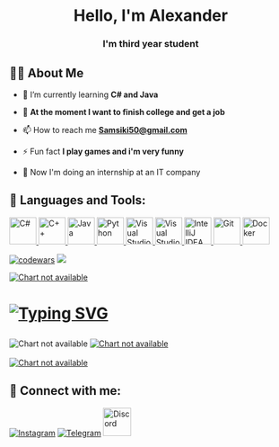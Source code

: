<h1 align="center">Hello, I'm Alexander</h1>
<h3 align="center">I'm third year student</h3>


## 🙋‍♂️ About Me

- 🌱 I’m currently learning **C# and Java**

- 👯 **At the moment I want to finish college and get a job**

- 📫 How to reach me **Samsiki50@gmail.com**

- ⚡ Fun fact **I play games and i'm very funny**

- 🏥 Now I'm doing an internship at an IT company

## 🚀 Languages and Tools:

<p align="left"> 
    <a target="_blank" href = "https://github.com/Nariett/CSLabs"> <img src="https://cdn.jsdelivr.net/gh/devicons/devicon/icons/csharp/csharp-original.svg"alt="C#" width="48" height="48"/> </a>
    <a target="_blank" href = "https://github.com/Nariett/CppLabs"> <img src="https://cdn.jsdelivr.net/gh/devicons/devicon/icons/cplusplus/cplusplus-original.svg"alt="C++" width="48" height="48"/> </a>
    <a target="_blank" href = "https://github.com/Nariett/JavaLabs"> <img src="https://cdn.jsdelivr.net/gh/devicons/devicon/icons/java/java-original.svg"alt="Java" width="48" height="48"/> </a>
    <a target="_blank" href = "https://github.com/Nariett/PythonLabs"> <img src="https://cdn.jsdelivr.net/gh/devicons/devicon/icons/python/python-original.svg"alt="Python" width="48" height="48"/> </a>
    <a target="_blank"  href = "https://ru.wikipedia.org/wiki/Microsoft_Visual_Studio"> <img src="https://img.icons8.com/fluency/512/visual-studio.png" alt="Visual Studio Community" width="48" height="48"/> </a> 
    <a target="_blank"  href = "https://ru.wikipedia.org/wiki/Visual_Studio_Code"> <img src="https://cdn.jsdelivr.net/gh/devicons/devicon/icons/vscode/vscode-original.svg" alt="Visual Studio Code" width="48" height="48"/> </a>  
    <a target="_blank"  href = "https://ru.wikipedia.org/wiki/IntelliJ_IDEA"> <img src="https://img.icons8.com/color/512/intellij-idea.png"alt="IntelliJ IDEA" width="48" height="48"/> </a> 
    <a target="_blank"  href = "https://ru.wikipedia.org/wiki/Git"> <img src="https://cdn.jsdelivr.net/gh/devicons/devicon/icons/git/git-original.svg"alt="Git" width="48" height="48"/> </a> 
    <a target="_blank"  href = "https://www.docker.com"> <img src="https://img.icons8.com/color/256/docker.png" alt="Docker" width="48" height="48"/> </a>
</p>

[![codewars](https://www.codewars.com/users/Samsik/badges/micro)](https://www.codewars.com/users/username) 
![](https://komarev.com/ghpvc/?username=your-github-nariett)
<br/>

<p align="left">
    <a title="Sasha Samoilov's GitHub Stats" href="https://github.com/SubhamRaoniar28/github-readme-streak-stats">
        <img  alt="Сhart not available" src="https://github-readme-streak-stats.herokuapp.com/?user=Nariett&theme=black-ice&hide_border=true&stroke=0000&background=060A0CD0"/>
    </a>
</p>

<h1 align="left"

[![Typing SVG](https://readme-typing-svg.herokuapp.com?color=%2336BCF7&duration=4400&center=true&width=200&height=25&lines=My+GitHub+Stats)](https://git.io/typing-svg)
</h1>
  <a title="Sasha Samoilov's GitHub Stats">
	<img alt="Сhart not available" src="https://github-readme-stats.vercel.app/api?username=Nariett&custom_title=Github%20Stats&count_private=true&include_all_commits=true&hide=contribs&show_icons=true&line_height=24&hide_border=true&bg_color=060A0CD0&theme=react" /><a>
  <a href="https://github.com/anuraghazra/github-readme-stats"><img alt="Сhart not available" src="https://github-readme-stats.vercel.app/api/top-langs/?username=Nariett&layout=compact&theme=react&hide_border=true&bg_color=060A0CD0"/></a>
<br/>

<br/>
  <a title="Sasha Samoilov's GitHub Stats" href="https://github.com/ashutosh00710/github-readme-activity-graph"><img alt="Сhart not available" src="https://github-readme-activity-graph.cyclic.app/graph/?username=Nariett&bg_color=060A0CD0&theme=react-dark&point=FFFFFF&hide_border=true&icon_color=F8D866" /></a>


## 🤝 Connect with me:
<p align="left">
<a href = "https://www.instagram.com/mini_biolog/"><img src="https://img.icons8.com/fluent/48/000000/instagram-new.png" alt="Instagram"/></a>
<a href = "https://t.me/mini_biolog"><img src="https://img.icons8.com/fluency/48/000000/telegram-app.png" alt="Telegram"/></a>
<a href = "https://discordapp.com/users/564182094826176550/"><img src="https://img.icons8.com/color/344/discord-new-logo.png"
alt="Discord" width="50" height="50"/> </a> 
</p>